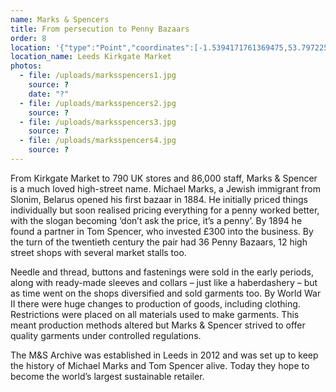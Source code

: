 ```yaml
---
name: Marks & Spencers
title: From persecution to Penny Bazaars
order: 8
location: '{"type":"Point","coordinates":[-1.5394171761369475,53.797225860632864]}'
location_name: Leeds Kirkgate Market
photos:
  - file: /uploads/marksspencers1.jpg
    source: ?
    date: "?"
  - file: /uploads/marksspencers2.jpg
    source: ?
  - file: /uploads/marksspencers3.jpg
    source: ?
  - file: /uploads/marksspencers4.jpg
    source: ?
---
```

From Kirkgate Market to 790 UK stores and 86,000 staff, Marks & Spencer is a much loved high-street name. Michael Marks, a Jewish immigrant from Slonim, Belarus opened his first bazaar in 1884. He initially priced things individually but soon realised pricing everything for a penny worked better, with the slogan becoming ‘don’t ask the price, it’s a penny’. By 1894 he found a partner in Tom Spencer, who invested £300 into the business. By the turn of the twentieth century the pair had 36 Penny Bazaars, 12 high street shops with several market stalls too.

Needle and thread, buttons and fastenings were sold in the early periods, along with ready-made sleeves and collars – just like a haberdashery – but as time went on the shops diversified and sold garments too. By World War II there were huge changes to production of goods, including clothing. Restrictions were placed on all materials used to make garments. This meant production methods altered but Marks & Spencer strived to offer quality garments under controlled regulations.

The M&S Archive was established in Leeds in 2012 and was set up to keep the history of Michael Marks and Tom Spencer alive. Today they hope to become the world’s largest sustainable retailer.

